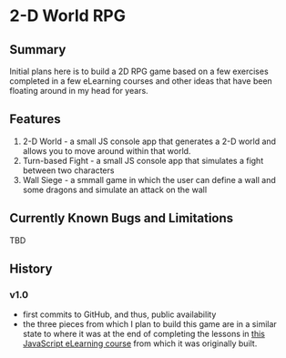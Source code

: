 # 2-D World RPG
## Summary
Initial plans here is to build a 2D RPG game based on a few exercises completed in a few eLearning courses and other ideas that have been floating around in my head for years.

## Features
1. 2-D World - a small JS console app that generates a 2-D world and allows you to move around within that world.
1. Turn-based Fight - a small JS console app that simulates a fight between two characters
1. Wall Siege - a smmall game in which the user can define a wall and some dragons and simulate an attack on the wall

## Currently Known Bugs and Limitations
TBD

## History

### v1.0
- first commits to GitHub, and thus, public availability
- the three pieces from which I plan to build this game are in a similar state to where it was at the end of completing the lessons in [this JavaScript eLearning course](https://www.udemy.com/course/javascript-basics-start-coding-in-5-minutes-2019/learn/) from which it was originally built.